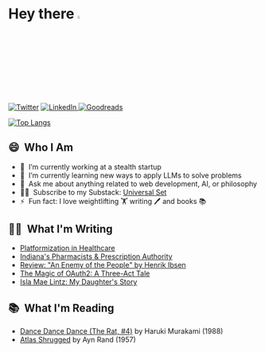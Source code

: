 # Hey there <a href="https://www.linkedin.com/in/quentinlintz/"><img src="https://media.giphy.com/media/hvRJCLFzcasrR4ia7z/giphy.gif" width="4%"></a>

<a href="https://www.twitter.com/quentinlintz">![Twitter](https://img.shields.io/badge/Twitter-%231DA1F2.svg?style=for-the-badge&logo=Twitter&logoColor=white)</a>
<a href="https://www.linkedin.com/in/quentinlintz/">![LinkedIn](https://img.shields.io/badge/linkedin-%230077B5.svg?style=for-the-badge&logo=linkedin&logoColor=white)
</a>
<a href="https://www.goodreads.com/user/show/160841838">![Goodreads](https://img.shields.io/badge/Goodreads-F3F1EA?style=for-the-badge&logo=goodreads&logoColor=372213)</a>

[![Top Langs](https://github-readme-stats.vercel.app/api/top-langs/?username=quentinlintz&layout=compact&hide=html,css,shell&size_weight=0.5&count_weight=0.5&theme=dark)](https://github.com/anuraghazra/github-readme-stats)

## 😄 &nbsp;Who I Am

- 🔭 &nbsp;I’m currently working at a stealth startup
- 🌱 &nbsp;I’m currently learning new ways to apply LLMs to solve problems
- 💬 &nbsp;Ask me about anything related to web development, AI, or philosophy
- 👨‍💻 &nbsp;Subscribe to my Substack: [Universal Set](https://universalset.substack.com/)
- ⚡ &nbsp;Fun fact: I love weightlifting 🏋️ writing 🖊️ and books 📚

## ✍🏻 &nbsp;What I'm Writing

<!-- SUBSTACK:START -->
- [Platformization in Healthcare](https://universalset.substack.com/p/platformization-in-healthcare)
- [Indiana&#39;s Pharmacists &amp; Prescription Authority](https://universalset.substack.com/p/indianas-pharmacists-and-prescription)
- [Review: &quot;An Enemy of the People&quot; by Henrik Ibsen](https://universalset.substack.com/p/review-an-enemy-of-the-people-by)
- [The Magic of OAuth2: A Three-Act Tale](https://universalset.substack.com/p/the-magic-of-oauth2-a-three-act-tale)
- [Isla Mae Lintz: My Daughter&#39;s Story](https://universalset.substack.com/p/isla-mae-lintz-my-daughters-story)
<!-- SUBSTACK:END -->

## 📚 &nbsp;What I'm Reading

<!-- GOODREADS:START -->
- [Dance Dance Dance (The Rat, #4)](https://www.goodreads.com/review/show/5312782128?utm_medium=api&utm_source=rss) by Haruki Murakami (1988)
- [Atlas Shrugged](https://www.goodreads.com/review/show/5230094857?utm_medium=api&utm_source=rss) by Ayn Rand (1957)
<!-- GOODREADS:END -->

